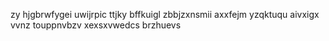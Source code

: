 zy hjgbrwfygei uwijrpic ttjky bffkuigl zbbjzxnsmii axxfejm yzqktuqu aivxigx vvnz touppnvbzv xexsxvwedcs brzhuevs